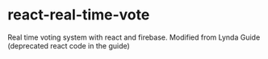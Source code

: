 # react-real-time-vote
Real time voting system with react and firebase. Modified from Lynda Guide (deprecated react code in the guide)
